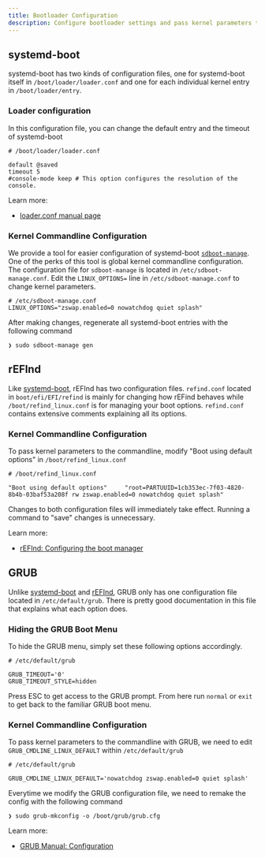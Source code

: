 ```yaml
---
title: Bootloader Configuration
description: Configure bootloader settings and pass kernel parameters to the command line
---
```


## systemd-boot

systemd-boot has two kinds of configuration files, one for systemd-boot itself in `/boot/loader/loader.conf` and one for each
individual kernel entry in `/boot/loader/entry`.

### Loader configuration
In this configuration file, you can change the default entry and the timeout of systemd-boot

```shell
# /boot/loader/loader.conf

default @saved
timeout 5
#console-mode keep # This option configures the resolution of the console.
```

Learn more:
- [loader.conf manual page](https://man.archlinux.org/man/loader.conf.5)

### Kernel Commandline Configuration
We provide a tool for easier configuration of systemd-boot [`sdboot-manage`](https://github.com/CachyOS/CachyOS-PKGBUILDS/tree/master/systemd-boot-manager).
One of the perks of this tool is global kernel commandline configuration. The configuration file for `sdboot-manage` is located in `/etc/sdboot-manage.conf`.
Edit the `LINUX_OPTIONS=` line in `/etc/sdboot-manage.conf` to change kernel parameters.

```shell
# /etc/sdboot-manage.conf
LINUX_OPTIONS="zswap.enabled=0 nowatchdog quiet splash"
```

After making changes, regenerate all systemd-boot entries with the following command

```shell
❯ sudo sdboot-manage gen
```

## rEFInd

Like [systemd-boot](/configuration/bootloader_configuration#systemd-boot), rEFInd has two configuration files. `refind.conf` located in
`boot/efi/EFI/refind` is mainly for changing how rEFind behaves while `/boot/refind_linux.conf` is for managing your boot options.
`refind.conf` contains extensive comments explaining all its options.

### Kernel Commandline Configuration

To pass kernel parameters to the commandline, modify "Boot using default options" in `/boot/refind_linux.conf`

```shell
# /boot/refind_linux.conf

"Boot using default options"     "root=PARTUUID=1cb353ec-7f03-4820-8b4b-03baf53a208f rw zswap.enabled=0 nowatchdog quiet splash"
```

Changes to both configuration files will immediately take effect. Running a command to "save" changes is unnecessary.

Learn more:
- [rEFInd: Configuring the boot manager](https://www.rodsbooks.com/refind/configfile.html)

## GRUB

Unlike [systemd-boot](/configuration/bootloader_configuration#systemd-boot) and [rEFInd](/configuration/bootloader_configuration#refind),
GRUB only has one configuration file located in `/etc/default/grub`. There is pretty good documentation in this file that explains what
each option does.

### Hiding the GRUB Boot Menu

To hide the GRUB menu, simply set these following options accordingly.

```shell
# /etc/default/grub

GRUB_TIMEOUT='0'
GRUB_TIMEOUT_STYLE=hidden
```

Press ESC to get access to the GRUB prompt. From here run `normal` or `exit` to get back to the familiar GRUB boot menu.

### Kernel Commandline Configuration

To pass kernel parameters to the commandline with GRUB, we need to edit `GRUB_CMDLINE_LINUX_DEFAULT` within `/etc/default/grub`

```shell
# /etc/default/grub

GRUB_CMDLINE_LINUX_DEFAULT='nowatchdog zswap.enabled=0 quiet splash'
```

Everytime we modify the GRUB configuration file, we need to remake the config with the following command

```shell
❯ sudo grub-mkconfig -o /boot/grub/grub.cfg
```

Learn more:
- [GRUB Manual: Configuration](https://www.gnu.org/software/grub/manual/grub/grub.html#Configuration)
